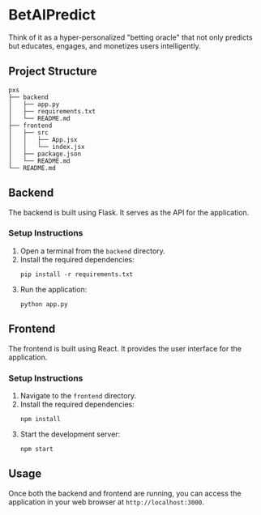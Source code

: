 # BetAIPredict

Think of it as a hyper-personalized "betting oracle" that not only predicts but educates, engages, and monetizes users intelligently.

## Project Structure

```
pxs
├── backend
│   ├── app.py
│   ├── requirements.txt
│   └── README.md
├── frontend
│   ├── src
│   │   ├── App.jsx
│   │   └── index.jsx
│   ├── package.json
│   └── README.md
└── README.md
```

## Backend

The backend is built using Flask. It serves as the API for the application.

### Setup Instructions

1. Open a terminal from the `backend` directory.
2. Install the required dependencies:
   ```
   pip install -r requirements.txt
   ```
3. Run the application:
   ```
   python app.py
   ```

## Frontend

The frontend is built using React. It provides the user interface for the application.

### Setup Instructions

1. Navigate to the `frontend` directory.
2. Install the required dependencies:
   ```
   npm install
   ```
3. Start the development server:
   ```
   npm start
   ```

## Usage

Once both the backend and frontend are running, you can access the application in your web browser at `http://localhost:3000`.
